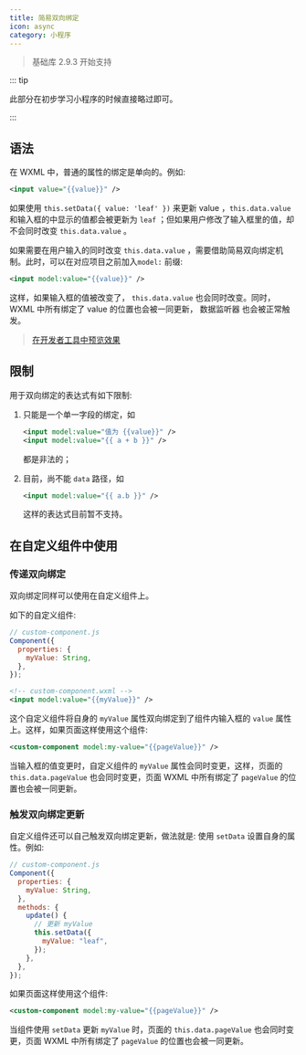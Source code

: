 ```yaml
---
title: 简易双向绑定
icon: async
category: 小程序
---
```


> 基础库 2.9.3 开始支持

::: tip

此部分在初步学习小程序的时候直接略过即可。

:::

## 语法

在 WXML 中，普通的属性的绑定是单向的。例如:

```xml
<input value="{{value}}" />
```

如果使用 `this.setData({ value: 'leaf' })` 来更新 value ，`this.data.value` 和输入框的中显示的值都会被更新为 `leaf` ；但如果用户修改了输入框里的值，却不会同时改变 `this.data.value` 。

如果需要在用户输入的同时改变 `this.data.value` ，需要借助简易双向绑定机制。此时，可以在对应项目之前加入`model:` 前缀:

```xml
<input model:value="{{value}}" />
```

这样，如果输入框的值被改变了， `this.data.value` 也会同时改变。同时， WXML 中所有绑定了 value 的位置也会被一同更新， 数据监听器 也会被正常触发。

> [在开发者工具中预览效果](https://developers.weixin.qq.com/s/8jXvobmV7vcj)

## 限制

用于双向绑定的表达式有如下限制:

1. 只能是一个单一字段的绑定，如

   ```xml
   <input model:value="值为 {{value}}" />
   <input model:value="{{ a + b }}" />
   ```

   都是非法的；

1. 目前，尚不能 `data` 路径，如

   ```xml
   <input model:value="{{ a.b }}" />
   ```

   这样的表达式目前暂不支持。

## 在自定义组件中使用

### 传递双向绑定

双向绑定同样可以使用在自定义组件上。

如下的自定义组件:

```js
// custom-component.js
Component({
  properties: {
    myValue: String,
  },
});
```

```xml
<!-- custom-component.wxml -->
<input model:value="{{myValue}}" />
```

这个自定义组件将自身的 `myValue` 属性双向绑定到了组件内输入框的 `value` 属性上。这样，如果页面这样使用这个组件:

```xml
<custom-component model:my-value="{{pageValue}}" />
```

当输入框的值变更时，自定义组件的 `myValue` 属性会同时变更，这样，页面的 `this.data.pageValue` 也会同时变更，页面 WXML 中所有绑定了 `pageValue` 的位置也会被一同更新。

### 触发双向绑定更新

自定义组件还可以自己触发双向绑定更新，做法就是: 使用 `setData` 设置自身的属性。例如:

```js
// custom-component.js
Component({
  properties: {
    myValue: String,
  },
  methods: {
    update() {
      // 更新 myValue
      this.setData({
        myValue: "leaf",
      });
    },
  },
});
```

如果页面这样使用这个组件:

```xml
<custom-component model:my-value="{{pageValue}}" />
```

当组件使用 `setData` 更新 `myValue` 时，页面的 `this.data.pageValue` 也会同时变更，页面 WXML 中所有绑定了 `pageValue` 的位置也会被一同更新。
